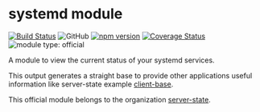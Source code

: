 # systemd module

[![Build Status](https://travis-ci.com/server-state/linux-systemd-module.svg?branch=master)](https://travis-ci.com/server-state/linux-systemd-module)
![GitHub](https://img.shields.io/github/license/server-state/linux-raid-module)
[![npm version](https://badge.fury.io/js/%40server-state%2Fsystemd-module.svg)](https://badge.fury.io/js/%40server-state%2Fsystemd-module)
[![Coverage Status](https://coveralls.io/repos/github/server-state/systemd-module/badge.svg?branch=master)](https://coveralls.io/github/server-state/systemd-module?branch=master)
![module type: official](https://img.shields.io/badge/module%20type-official-%23015ba0)

A module to view the current status of your systemd services.

This output generates a straight base to provide other applications useful information like server-state example [client-base](https://github.com/server-state/client-base).

This official module belongs to the organization [server-state](https://github.com/server-state).
